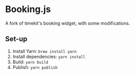# Booking.js

A fork of timekit's booking widget, with some modifications.

## Set-up
1. Install Yarn: `brew install yarn`
1. Install dependencies: `yarn install`
1. Build: `yarn build`
1. Publish: `yarn publish`
